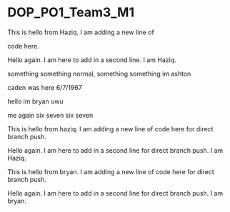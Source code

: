 # DOP\_PO1\_Team3\_M1



This is hello from Haziq. I am adding a new line of

code here.



Hello again. I am here to add in a second line. I am Haziq.





something something normal, something something im ashton


caden was here 6/7/1967

hello im bryan uwu



me again six seven six seven

This is hello from haziq. I am adding a new line of code here for direct branch push.

Hello again. I am here to add in a second line for direct branch push. I am Haziq.

This is hello from bryan. I am adding a new line of code here for direct branch push.

Hello again. I am here to add in a second line for direct branch push. I am bryan.


